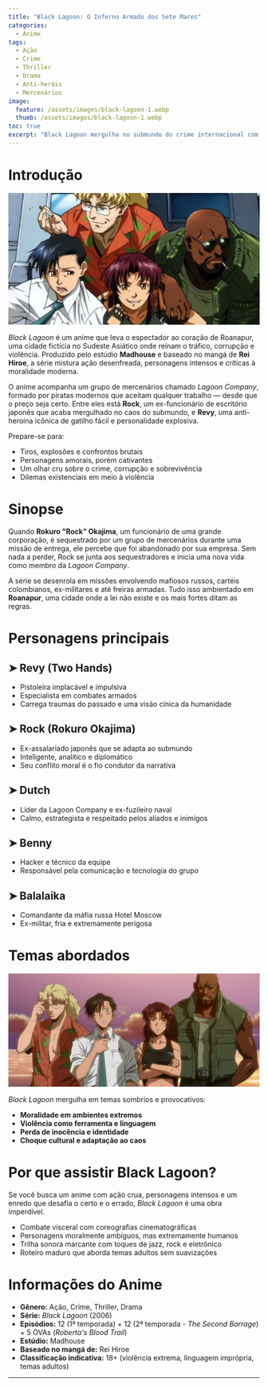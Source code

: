 ```yaml
---
title: "Black Lagoon: O Inferno Armado dos Sete Mares"
categories:
  - Anime
tags:
  - Ação
  - Crime
  - Thriller
  - Drama
  - Anti-heróis
  - Mercenários
image:
  feature: /assets/images/black-lagoon-1.webp
  thumb: /assets/images/black-lagoon-1.webp
toc: true
excerpt: "Black Lagoon mergulha no submundo do crime internacional com ação explosiva, personagens intensos e dilemas morais brutais em uma cidade sem lei."
---
```


# Introdução

![Revy e Rock em Roanapur.](/assets/images/black-lagoon-1.webp)

*Black Lagoon* é um anime que leva o espectador ao coração de Roanapur, uma cidade fictícia no Sudeste Asiático onde reinam o tráfico, corrupção e violência. Produzido pelo estúdio **Madhouse** e baseado no mangá de **Rei Hiroe**, a série mistura ação desenfreada, personagens intensos e críticas à moralidade moderna.

O anime acompanha um grupo de mercenários chamado *Lagoon Company*, formado por piratas modernos que aceitam qualquer trabalho — desde que o preço seja certo. Entre eles está **Rock**, um ex-funcionário de escritório japonês que acaba mergulhado no caos do submundo, e **Revy**, uma anti-heroína icônica de gatilho fácil e personalidade explosiva.

Prepare-se para:

- Tiros, explosões e confrontos brutais  
- Personagens amorais, porém cativantes  
- Um olhar cru sobre o crime, corrupção e sobrevivência  
- Dilemas existenciais em meio à violência

# Sinopse

Quando **Rokuro "Rock" Okajima**, um funcionário de uma grande corporação, é sequestrado por um grupo de mercenários durante uma missão de entrega, ele percebe que foi abandonado por sua empresa. Sem nada a perder, Rock se junta aos sequestradores e inicia uma nova vida como membro da *Lagoon Company*.

A série se desenrola em missões envolvendo mafiosos russos, cartéis colombianos, ex-militares e até freiras armadas. Tudo isso ambientado em **Roanapur**, uma cidade onde a lei não existe e os mais fortes ditam as regras.

# Personagens principais

## ➤ **Revy (Two Hands)**  
- Pistoleira implacável e impulsiva  
- Especialista em combates armados  
- Carrega traumas do passado e uma visão cínica da humanidade

## ➤ **Rock (Rokuro Okajima)**  
- Ex-assalariado japonês que se adapta ao submundo  
- Inteligente, analítico e diplomático  
- Seu conflito moral é o fio condutor da narrativa

## ➤ **Dutch**  
- Líder da Lagoon Company e ex-fuzileiro naval  
- Calmo, estrategista e respeitado pelos aliados e inimigos

## ➤ **Benny**  
- Hacker e técnico da equipe  
- Responsável pela comunicação e tecnologia do grupo

## ➤ **Balalaika**  
- Comandante da máfia russa Hotel Moscow  
- Ex-militar, fria e extremamente perigosa

# Temas abordados

![Caos e moralidade em Roanapur.](/assets/images/black-lagoon-2.webp)

*Black Lagoon* mergulha em temas sombrios e provocativos:

- **Moralidade em ambientes extremos**  
- **Violência como ferramenta e linguagem**  
- **Perda de inocência e identidade**  
- **Choque cultural e adaptação ao caos**

# Por que assistir Black Lagoon?

Se você busca um anime com ação crua, personagens intensos e um enredo que desafia o certo e o errado, *Black Lagoon* é uma obra imperdível.

- Combate visceral com coreografias cinematográficas  
- Personagens moralmente ambíguos, mas extremamente humanos  
- Trilha sonora marcante com toques de jazz, rock e eletrônico  
- Roteiro maduro que aborda temas adultos sem suavizações

# Informações do Anime

- **Gênero:** Ação, Crime, Thriller, Drama  
- **Série:** *Black Lagoon* (2006)  
- **Episódios:** 12 (1ª temporada) + 12 (2ª temporada - *The Second Barrage*) + 5 OVAs (*Roberta's Blood Trail*)  
- **Estúdio:** Madhouse  
- **Baseado no mangá de:** Rei Hiroe  
- **Classificação indicativa:** 18+ (violência extrema, linguagem imprópria, temas adultos)

---
